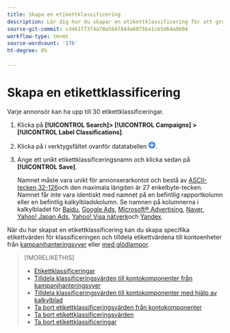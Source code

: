 ```yaml
---
title: Skapa en etikettklassificering
description: Lär dig hur du skapar en etikettklassificering för att gruppera dina kontokomponenter.
source-git-commit: cd461f73f4a70a5647844a6075ba1c65d64a9b04
workflow-type: tm+mt
source-wordcount: '176'
ht-degree: 0%

---
```


# Skapa en etikettklassificering

Varje annonsör kan ha upp till 30 etikettklassificeringar.

1. Klicka på **[!UICONTROL Search]> [!UICONTROL Campaigns] >[!UICONTROL Label Classifications]**.

1. Klicka på i verktygsfältet ovanför datatabellen ![Skapa](/help/search-social-commerce/assets/add.png "Skapa").

1. Ange ett unikt etikettklassificeringsnamn och klicka sedan på **[!UICONTROL Save]**.

   Namnet måste vara unikt för annonserarkontot och bestå av [ASCII-tecken 32-126](https://www.asciitable.com/)och den maximala längden är 27 enkelbyte-tecken. Namnet får inte vara identiskt med namnet på en befintlig rapportkolumn eller en befintlig kalkylbladskolumn. Se namnen på kolumnerna i kalkylbladet för [Baidu](/help/search-social-commerce/campaign-management/bulksheets/bulksheet-data-formats/bulksheet-data-baidu.md), [Google Ads](/help/search-social-commerce/campaign-management/bulksheets/bulksheet-data-formats/bulksheet-data-google.md), [Microsoft® Advertising](/help/search-social-commerce/campaign-management/bulksheets/bulksheet-data-formats/bulksheet-data-microsoft.md), [Naver](/help/search-social-commerce/campaign-management/bulksheets/bulksheet-data-formats/bulksheet-data-naver.md), [Yahoo! Japan Ads](/help/search-social-commerce/campaign-management/bulksheets/bulksheet-data-formats/bulksheet-data-yahoo-japan.md), [Yahoo! Visa nätverk](/help/search-social-commerce/campaign-management/bulksheets/bulksheet-data-formats/bulksheet-data-yahoo-display-network.md)och [Yandex](/help/search-social-commerce/campaign-management/bulksheets/bulksheet-data-formats/bulksheet-data-yandex.md).

När du har skapat en etikettklassificering kan du skapa specifika etikettvärden för klassificeringen och tilldela etikettvärdena till kontoenheter från [kampanjhanteringsvyer](classification-values-assign-campaign-management.md) eller [med glödlampor](classification-values-assign-bulksheets.md).

>[!MORELIKETHIS]
>
>* [Etikettklassificeringar](classification-about.md)
>* [Tilldela klassificeringsvärden till kontokomponenter från kampanjhanteringsvyer](classification-values-assign-campaign-management.md)
>* [Tilldela klassificeringsvärden till kontokomponenter med hjälp av kalkylblad](classification-values-assign-bulksheets.md)
>* [Ta bort etikettklassificeringsvärden från kontokomponenter](classification-values-remove.md)
>* [Ta bort etikettklassificeringsvärden](classification-values-delete.md)
>* [Ta bort etikettklassificeringar](classification-delete.md)


